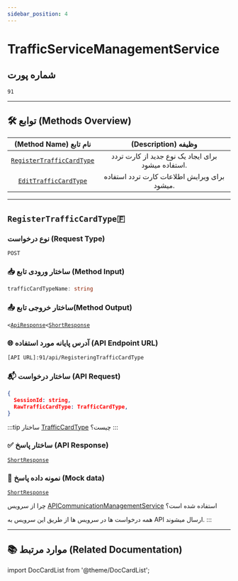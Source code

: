 ```yaml
---
sidebar_position: 4
---
```


# TrafficServiceManagementService

## شماره پورت

`91`

---

## 🛠 توابع (Methods Overview)

|                (Method Name) نام تابع                 |                (Description) وظیفه                 |
| :---------------------------------------------------: | :------------------------------------------------: |
| [`RegisterTrafficCardType`](#registertrafficcardtype) | برای ایجاد یک نوع جدید از کارت تردد استفاده میشود. |
|     [`EditTrafficCardType`](#edittrafficcardtype)     |    برای ویرایش اطلاعات کارت تردد استفاده میشود.    |

---

## `RegisterTrafficCardType`🇫

>

### نوع درخواست (Request Type)

`POST`

### 📥 ساختار ورودی تابع (Method Input)

```TypeScript
trafficCardTypeName: string
```

### 📤 ساختار خروجی تابع(Method Output)

`<`[`ApiResponse`](../models/api-response.md)`<`[`ShortResponse`](../models/short-response.md)

### 🌐 آدرس پایانه مورد استفاده (API Endpoint URL)

```txt title="API_ROUTES.TrafficAPI.RegisterTrafficCardType"
[API URL]:91/api/RegisteringTrafficCardType
```

### 📬 ساختار درخواست (API Request)

```JSON
{
  SessionId: string,
  RawTrafficCardType: TrafficCardType,
}
```

:::tip
ساختار [TrafficCardType](../models/traffic-card-type.md) چیست؟
:::

### ✅ ساختار پاسخ (API Response)

[`ShortResponse`](../models/short-response.md#ساختار-model)

### 🧪 نمونه داده پاسخ (Mock data)

[`ShortResponse`](../models/short-response.md#نمونه-داده-mock-data)

چرا از سرویس [APICommunicationManagementService](./api-communication-management.md) استفاده شده است؟

همه درخواست ها در سرویس ها از طریق این سرویس به API ارسال میشوند.
:::

---

## 📚 موارد مرتبط (Related Documentation)

import DocCardList from '@theme/DocCardList';

<DocCardList/>
